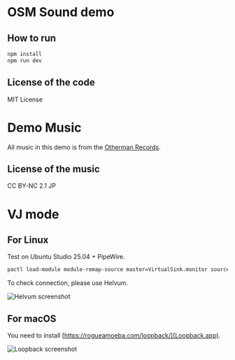 # OSM Sound demo

## How to run

```bash
npm install
npm run dev
```

## License of the code

MIT License

# Demo Music

All music in this demo is from the [Otherman Records](https://www.otherman-records.com/).

## License of the music

CC BY-NC 2.1 JP

# VJ mode

## For Linux

Test on Ubuntu Studio 25.04 + PipeWire.

```bash
pactl load-module module-remap-source master=VirtualSink.monitor source_name=VirtualMic source_properties=device.description=VirtualMic
```

To check connection, please use Helvum.

![Helvum screenshot](https://i.gyazo.com/3e7d026299a4966a1c306ce6a911385f.png)

## For macOS

You need to install [https://rogueamoeba.com/loopback/](Loopback.app).

![Loopback screenshot](https://i.gyazo.com/051fe278806212ef0061b2d18acd7359.png)
